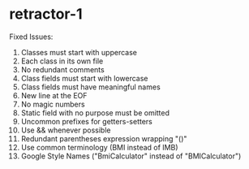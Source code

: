 # retractor-1

Fixed Issues:
1. Classes must start with uppercase
2. Each class in its own file 
3. No redundant comments
4. Class fields must start with lowercase
5. Class fields must have meaningful names
6. New line at the EOF
7. No magic numbers
8. Static field with no purpose must be omitted
9. Uncommon prefixes for getters-setters
10. Use && whenever possible
11. Redundant parentheses expression wrapping "()"
12. Use common terminology (BMI instead of IMB)
13. Google Style Names ("BmiCalculator" instead of "BMICalculator")
